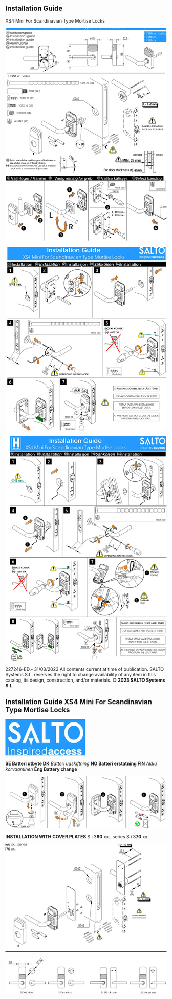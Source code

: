 ## **Installation Guide**

XS4 Mini For Scandinavian Type Mortise Locks

![](_page_0_Picture_2.jpeg)

![](_page_1_Figure_0.jpeg)

![](_page_2_Figure_0.jpeg)

227246-ED.- 31/03/2023 All contents current at time of publication. SALTO Systems S.L. reserves the right to change availability of any item in this catalog, its design, construction, and/or materials. © **2023 SALTO Systems S.L.**

## **Installation Guide** XS4 Mini For Scandinavian Type Mortise Locks

![](_page_3_Picture_1.jpeg)

**SE Batteri utbyte DK** *Batteri udskiftning* **NO Batteri erstatning FIN** *Akku korvaaminen* **Eng Battery change**

![](_page_3_Figure_3.jpeg)

**INSTALLATION WITH COVER PLATES** S i 3**60** xx.. series S i 3**70** xx..

![](_page_3_Figure_5.jpeg)

![](_page_3_Figure_6.jpeg)